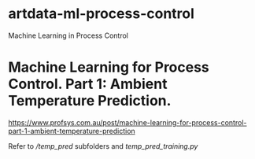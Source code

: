 # artdata-ml-process-control
 Machine Learning in Process Control

# Machine Learning for Process Control. Part 1: Ambient Temperature Prediction.
https://www.profsys.com.au/post/machine-learning-for-process-control-part-1-ambient-temperature-prediction

Refer to */temp_pred* subfolders and *temp_pred_training.py*

